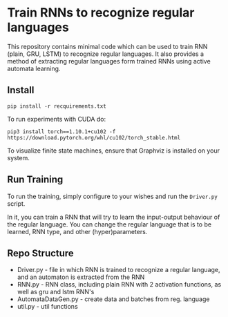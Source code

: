 # Train RNNs to recognize regular languages

This repository contains minimal code which can be used to train RNN (plain, GRU, LSTM) to recognize regular languages.
It also provides a method of extracting regular languages form trained RNNs using active automata learning.

## Install 
```
pip install -r recquirements.txt
```
To run experiments with CUDA do:
```
pip3 install torch==1.10.1+cu102 -f https://download.pytorch.org/whl/cu102/torch_stable.html
```
To visualize finite state machines, ensure that Graphviz is installed on your system.

## Run Training
To run the training, simply configure to your wishes and run the `Driver.py` script.

In it, you can train a RNN that will try to learn the input-output behaviour of the regular language.
You can change the regular language that is to be learned, RNN type, and other (hyper)parameters. 

## Repo Structure
- Driver.py - file in which RNN is trained to recognize a regular language, and an automaton is extracted from the RNN
- RNN.py - RNN class, including plain RNN with 2 activation functions, as well as gru and lstm RNN's
- AutomataDataGen.py - create data and batches from reg. language
- util.py - util functions


